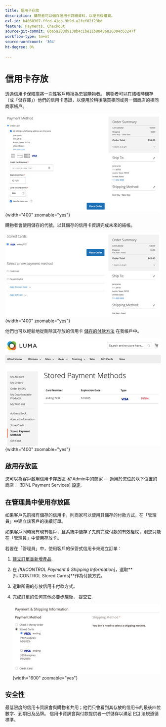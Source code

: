 ```yaml
---
title: 信用卡存放
description: 購物者可以儲存信用卡詳細資料，以便日後購買。
exl-id: b4060307-ffcd-41cb-9b9d-a2fef02f23bd
feature: Payments, Checkout
source-git-commit: 6ba5a283d9138b4c1be11b80486826304c63247f
workflow-type: tm+mt
source-wordcount: '304'
ht-degree: 0%

---
```


# 信用卡存放

透過信用卡保險庫將一次性客戶轉換為忠實購物者。 購物者可以在結帳時儲存（或「儲存庫」）他們的信用卡憑證，以便用於稍後購買相同或另一個商店的相同商家帳戶。

![儲存他們的信用卡以供日後使用](assets/save-card-for-later.png){width="400" zoomable="yes"}

購物者會使用儲存的代號，以其儲存的信用卡資訊完成未來的結帳。

![使用已儲存的憑證以供日後購買](assets/use-stored-card.png){width="400" zoomable="yes"}

他們也可以輕鬆地從刪除其存放的信用卡 [儲存的付款方法](https://docs.magento.com/user-guide/customers/account-dashboard-stored-payment-methods.html) 在我帳戶中。

![我的帳戶中儲存的付款方法](assets/stored-payment-methods.png){width="400" zoomable="yes"}

## 啟用存放區

您可以為客戶啟用信用卡存放區 _和_ Admin中的商家 — 適用於您位於以下位置的商店： [!DNL Payment Services] [設定](settings.md#card-vaulting).

## 在管理員中使用存放區

如果客戶先前擁有儲存的信用卡，則商家可以使用其儲存的付款方式，在「管理員」中建立該客戶的後續訂單。

如果客戶同時擁有現有帳戶，且系統中儲存了先前完成付款的有效權杖，則您只能在「管理員」中使用存放卡。

若要在「管理員」中，使用客戶的保管式信用卡來建立訂單：

1. [建立訂單並新增產品](https://experienceleague.adobe.com/docs/commerce-admin/stores-sales/point-of-purchase/assist/customer-account-create-order.html).
1. 在 _[!UICONTROL Payment & Shipping Information]_，選取&#x200B;**[!UICONTROL Stored Cards]**作為付款方式。
1. 選取所需的存放信用卡付款方式。
1. 完成訂單的任何其他必要步驟後， [提交它](https://experienceleague.adobe.com/docs/commerce-admin/stores-sales/point-of-purchase/assist/customer-account-create-order.html?lang=en#step-3%3A-submit-the-order).

   ![在管理中使用客戶的保管式信用卡](assets/admin-vaultedcard.png){width="600" zoomable="yes"}

## 安全性

最低限度的信用卡資訊會與購物者共用；他們只會看到其存放的信用卡的最後四位數字、到期日及品牌。 信用卡資訊會與付款提供者一併儲存以滿足 [PCI](security.md#PCI-compliance) 法規遵循標準。
